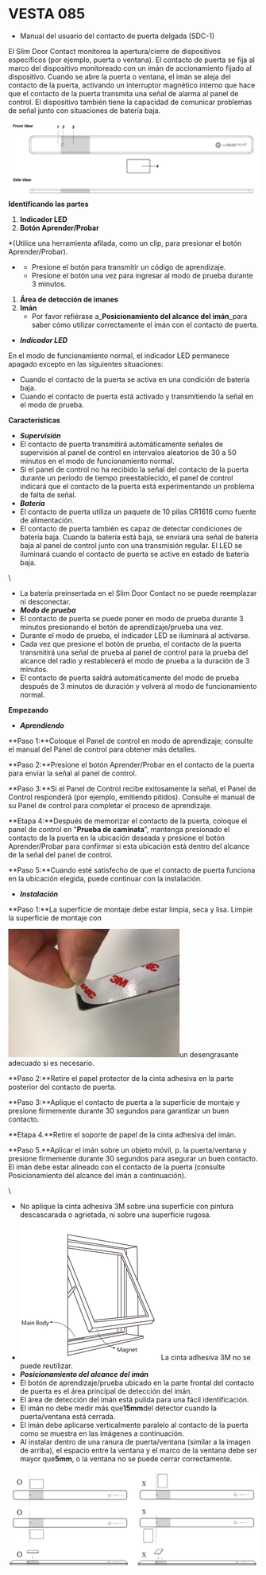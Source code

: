 # VESTA 085

-   Manual del usuario del contacto de puerta delgada (SDC-1)

El Slim Door Contact monitorea la apertura/cierre de dispositivos específicos (por ejemplo, puerta o ventana). El contacto de puerta se fija al marco del dispositivo monitoreado con un imán de accionamiento fijado al dispositivo. Cuando se abre la puerta o ventana, el imán se aleja del contacto de la puerta, activando un interruptor magnético interno que hace que el contacto de la puerta transmita una señal de alarma al panel de control. El dispositivo también tiene la capacidad de comunicar problemas de señal junto con situaciones de batería baja.

![](<.gitbook/assets/0 (14).png>)**Identificando las partes**

1.  **Indicador LED**
2.  **Botón Aprender/Probar**

\*(Utilice una herramienta afilada, como un clip, para presionar el botón Aprender/Probar).

-   -   Presione el botón para transmitir un código de aprendizaje.
    -   Presione el botón una vez para ingresar al modo de prueba durante 3 minutos.

1.  **Área de detección de imanes**
2.  **Imán**
    -   Por favor refiérase a_**Posicionamiento del alcance del imán**_para saber cómo utilizar correctamente el imán con el contacto de puerta.

-   _**Indicador LED**_

En el modo de funcionamiento normal, el indicador LED permanece apagado excepto en las siguientes situaciones:

-   Cuando el contacto de la puerta se activa en una condición de batería baja.
-   Cuando el contacto de puerta está activado y transmitiendo la señal en el modo de prueba.

**Características**

-   _**Supervisión**_
-   El contacto de puerta transmitirá automáticamente señales de supervisión al panel de control en intervalos aleatorios de 30 a 50 minutos en el modo de funcionamiento normal.
-   Si el panel de control no ha recibido la señal del contacto de la puerta durante un período de tiempo preestablecido, el panel de control indicará que el contacto de la puerta está experimentando un problema de falta de señal.
-   _**Batería**_
-   El contacto de puerta utiliza un paquete de 10 pilas CR1616 como fuente de alimentación.
-   El contacto de puerta también es capaz de detectar condiciones de batería baja. Cuando la batería está baja, se enviará una señal de batería baja al panel de control junto con una transmisión regular. El LED se iluminará cuando el contacto de puerta se active en estado de batería baja.

\\<Note>

-   La batería preinsertada en el Slim Door Contact no se puede reemplazar ni desconectar.
-   _**Modo de prueba**_
-   El contacto de puerta se puede poner en modo de prueba durante 3 minutos presionando el botón de aprendizaje/prueba una vez.
-   Durante el modo de prueba, el indicador LED se iluminará al activarse.
-   Cada vez que presione el botón de prueba, el contacto de la puerta transmitirá una señal de prueba al panel de control para la prueba del alcance del radio y restablecerá el modo de prueba a la duración de 3 minutos.
-   El contacto de puerta saldrá automáticamente del modo de prueba después de 3 minutos de duración y volverá al modo de funcionamiento normal.

**Empezando**

-   _**Aprendiendo**_

**Paso 1:**Coloque el Panel de control en modo de aprendizaje; consulte el manual del Panel de control para obtener más detalles.

**Paso 2:**Presione el botón Aprender/Probar en el contacto de la puerta para enviar la señal al panel de control.

**Paso 3:**Si el Panel de Control recibe exitosamente la señal, el Panel de Control responderá (por ejemplo, emitiendo pitidos). Consulte el manual de su Panel de control para completar el proceso de aprendizaje.

**Etapa 4:**Después de memorizar el contacto de la puerta, coloque el panel de control en "**Prueba de caminata**”, mantenga presionado el contacto de la puerta en la ubicación deseada y presione el botón Aprender/Probar para confirmar si esta ubicación está dentro del alcance de la señal del panel de control.

**Paso 5:**Cuando esté satisfecho de que el contacto de puerta funciona en la ubicación elegida, puede continuar con la instalación.

-   _**Instalación**_

**Paso 1:**La superficie de montaje debe estar limpia, seca y lisa. Limpie la superficie de montaje con

![](<.gitbook/assets/1 (8) (1).jpeg>)un desengrasante adecuado si es necesario.

**Paso 2:**Retire el papel protector de la cinta adhesiva en la parte posterior del contacto de puerta.

**Paso 3:**Aplique el contacto de puerta a la superficie de montaje y presione firmemente durante 30 segundos para garantizar un buen contacto.

**Etapa 4.**Retire el soporte de papel de la cinta adhesiva del imán.

**Paso 5.**Aplicar el imán sobre un objeto móvil, p. la puerta/ventana y presione firmemente durante 30 segundos para asegurar un buen contacto. El imán debe estar alineado con el contacto de la puerta (consulte Posicionamiento del alcance del imán a continuación).

\\<Note>

-   No aplique la cinta adhesiva 3M sobre una superficie con pintura descascarada o agrietada, ni sobre una superficie rugosa.
-   ![C:\\Users\\c0982\\Desktop\\影像\\SDC-1_0622_03.png](<.gitbook/assets/2 (23).png>)La cinta adhesiva 3M no se puede reutilizar.
-   _**Posicionamiento del alcance del imán**_
-   El botón de aprendizaje/prueba ubicado en la parte frontal del contacto de puerta es el área principal de detección del imán.
-   El área de detección del imán está pulida para una fácil identificación.
-   El imán no debe medir más que**15mm**del detector cuando la puerta/ventana está cerrada.
-   El imán debe aplicarse verticalmente paralelo al contacto de la puerta como se muestra en las imágenes a continuación.
-   Al instalar dentro de una ranura de puerta/ventana (similar a la imagen de arriba), el espacio entre la ventana y el marco de la ventana debe ser mayor que**5mm**, o la ventana no se puede cerrar correctamente.

![](<.gitbook/assets/3 (22).png>)
